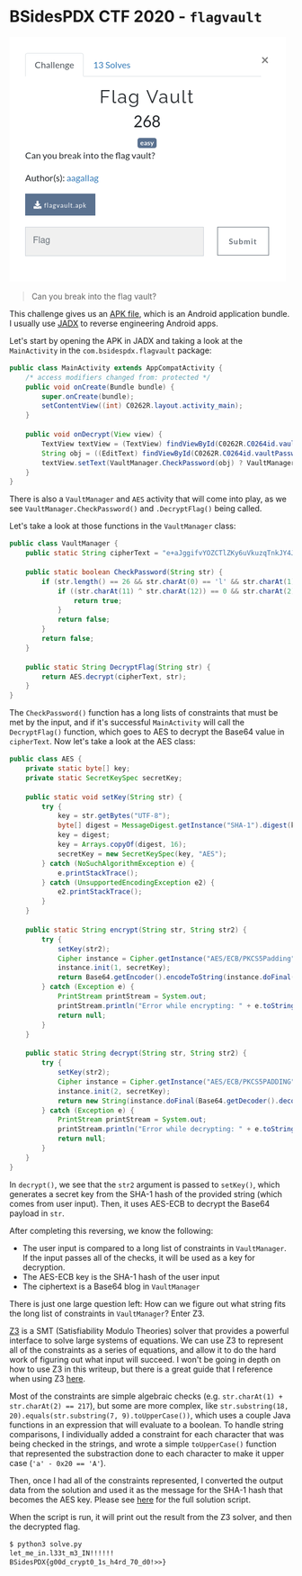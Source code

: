 # BSidesPDX CTF 2020 - `flagvault`

![Description](img/chal.png)

> Can you break into the flag vault?

This challenge gives us an [APK file](flagvault.apk), which is an Android application bundle. I usually use [JADX](https://github.com/skylot/jadx) to reverse engineering Android apps.

Let's start by opening the APK in JADX and taking a look at the `MainActivity` in the `com.bsidespdx.flagvault` package:

```java
public class MainActivity extends AppCompatActivity {
    /* access modifiers changed from: protected */
    public void onCreate(Bundle bundle) {
        super.onCreate(bundle);
        setContentView((int) C0262R.layout.activity_main);
    }

    public void onDecrypt(View view) {
        TextView textView = (TextView) findViewById(C0262R.C0264id.vaultResult);
        String obj = ((EditText) findViewById(C0262R.C0264id.vaultPasswordEntry)).getText().toString();
        textView.setText(VaultManager.CheckPassword(obj) ? VaultManager.DecryptFlag(obj) : "Invalid vault password provided");
    }
}
```

There is also a `VaultManager` and `AES` activity that will come into play, as we see `VaultManager.CheckPassword()` and `.DecryptFlag()` being called.

Let's take a look at those functions in the `VaultManager` class:

```java
public class VaultManager {
    public static String cipherText = "e+aJggifvYOZCTlZKy6uVkuzqTnkJY4JCE45IG0vVIcK8D7+Smv5qqKpgfhuRuL3";

    public static boolean CheckPassword(String str) {
        if (str.length() == 26 && str.charAt(0) == 'l' && str.charAt(1) + str.charAt(2) == 217 && (str.charAt(0) ^ str.charAt(2)) == 24 && (str.charAt(1) ^ str.charAt(3)) == ':' && str.charAt(3) == str.charAt(6) && str.charAt(6) - '1' == str.charAt(9) && (str.charAt(4) ^ 'm') == 0 && str.charAt(5) + 8 == str.charAt(4) && (str.charAt(9) * 5) + (str.charAt(6) * 9) == 1085 && (str.charAt(6) * 8) - (str.charAt(7) * 3) == 445 && str.charAt(10) == str.charAt(0) && str.charAt(11) + 4 == 55) {
            if ((str.charAt(11) ^ str.charAt(12)) == 0 && str.charAt(2) == str.charAt(13) && str.charAt(4) == str.charAt(15) && str.charAt(16) == str.charAt(12) && str.charAt(14) == str.charAt(6) && str.charAt(17) == str.charAt(14) && str.substring(18, 20).equals(str.substring(7, 9).toUpperCase()) && str.charAt(20) * 9 == 297 && str.charAt(20) == str.charAt(21) && str.charAt(21) == str.charAt(22) && str.substring(20, 23).equals(str.substring(23, 26)) && str.charAt(8) * 1337 == 147070) {
                return true;
            }
            return false;
        }
        return false;
    }

    public static String DecryptFlag(String str) {
        return AES.decrypt(cipherText, str);
    }
}
```

The `CheckPassword()` function has a long lists of constraints that must be met by the input, and if it's successful `MainActivity` will call the `DecryptFlag()` function, which goes to AES to decrypt the Base64 value in `cipherText`. Now let's take a look at the AES class:

```java
public class AES {
    private static byte[] key;
    private static SecretKeySpec secretKey;

    public static void setKey(String str) {
        try {
            key = str.getBytes("UTF-8");
            byte[] digest = MessageDigest.getInstance("SHA-1").digest(key);
            key = digest;
            key = Arrays.copyOf(digest, 16);
            secretKey = new SecretKeySpec(key, "AES");
        } catch (NoSuchAlgorithmException e) {
            e.printStackTrace();
        } catch (UnsupportedEncodingException e2) {
            e2.printStackTrace();
        }
    }

    public static String encrypt(String str, String str2) {
        try {
            setKey(str2);
            Cipher instance = Cipher.getInstance("AES/ECB/PKCS5Padding");
            instance.init(1, secretKey);
            return Base64.getEncoder().encodeToString(instance.doFinal(str.getBytes("UTF-8")));
        } catch (Exception e) {
            PrintStream printStream = System.out;
            printStream.println("Error while encrypting: " + e.toString());
            return null;
        }
    }

    public static String decrypt(String str, String str2) {
        try {
            setKey(str2);
            Cipher instance = Cipher.getInstance("AES/ECB/PKCS5PADDING");
            instance.init(2, secretKey);
            return new String(instance.doFinal(Base64.getDecoder().decode(str)));
        } catch (Exception e) {
            PrintStream printStream = System.out;
            printStream.println("Error while decrypting: " + e.toString());
            return null;
        }
    }
}
```

In `decrypt()`, we see that the `str2` argument is passed to `setKey()`, which generates a secret key from the SHA-1 hash of the provided string (which comes from user input). Then, it uses AES-ECB to decrypt the Base64 payload in `str`.

After completing this reversing, we know the following:

* The user input is compared to a long list of constraints in `VaultManager`. If the input passes all of the checks, it will be used as a key for decryption.
* The AES-ECB key is the SHA-1 hash of the user input
* The ciphertext is a Base64 blog in `VaultManager`

There is just one large question left: How can we figure out what string fits the long list of constraints in `VaultManager`? Enter Z3.

[Z3](https://github.com/Z3Prover/z3) is a SMT (Satisfiability Modulo Theories) solver that provides a powerful interface to solve large systems of equations. We can use Z3 to represent all of the constraints as a series of equations, and allow it to do the hard work of figuring out what input will succeed. I won't be going in depth on how to use Z3 in this writeup, but there is a great guide that I reference when using Z3 [here](https://ericpony.github.io/z3py-tutorial/guide-examples.htm).

Most of the constraints are simple algebraic checks (e.g. `str.charAt(1) + str.charAt(2) == 217`), but some are more complex, like `str.substring(18, 20).equals(str.substring(7, 9).toUpperCase())`, which uses a couple Java functions in an expression that will evaluate to a boolean. To handle string comparisons, I individually added a constraint for each character that was being checked in the strings, and wrote a simple `toUpperCase()` function that represented the substraction done to each character to make it upper case (`'a' - 0x20 == 'A'`).

Then, once I had all of the constraints represented, I converted the output data from the solution and used it as the message for the SHA-1 hash that becomes the AES key. Please see [here](solve.py) for the full solution script.

When the script is run, it will print out the result from the Z3 solver, and then the decrypted flag.

```
$ python3 solve.py
let_me_in.l33t_m3_IN!!!!!!
BSidesPDX{g00d_crypt0_1s_h4rd_70_d0!>>}
```
